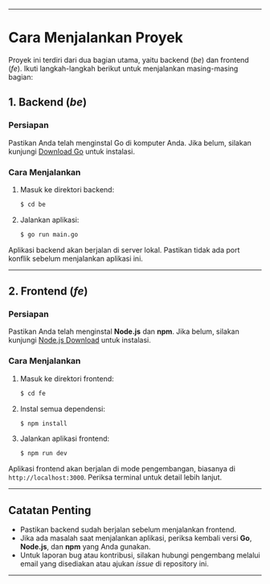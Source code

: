 

---

# Cara Menjalankan Proyek

Proyek ini terdiri dari dua bagian utama, yaitu backend (*be*) dan frontend (*fe*). Ikuti langkah-langkah berikut untuk menjalankan masing-masing bagian:

## 1. Backend (*be*)

### Persiapan
Pastikan Anda telah menginstal Go di komputer Anda. Jika belum, silakan kunjungi [Download Go](https://go.dev/dl/) untuk instalasi.

### Cara Menjalankan
1. Masuk ke direktori backend:
   ```bash
   $ cd be
   ```
2. Jalankan aplikasi:
   ```bash
   $ go run main.go
   ```

Aplikasi backend akan berjalan di server lokal. Pastikan tidak ada port konflik sebelum menjalankan aplikasi ini.

---

## 2. Frontend (*fe*)

### Persiapan
Pastikan Anda telah menginstal **Node.js** dan **npm**. Jika belum, silakan kunjungi [Node.js Download](https://nodejs.org/) untuk instalasi.

### Cara Menjalankan
1. Masuk ke direktori frontend:
   ```bash
   $ cd fe
   ```
2. Instal semua dependensi:
   ```bash
   $ npm install
   ```
3. Jalankan aplikasi frontend:
   ```bash
   $ npm run dev
   ```

Aplikasi frontend akan berjalan di mode pengembangan, biasanya di `http://localhost:3000`. Periksa terminal untuk detail lebih lanjut.

---

## Catatan Penting
- Pastikan backend sudah berjalan sebelum menjalankan frontend.
- Jika ada masalah saat menjalankan aplikasi, periksa kembali versi **Go**, **Node.js**, dan **npm** yang Anda gunakan.
- Untuk laporan bug atau kontribusi, silakan hubungi pengembang melalui email yang disediakan atau ajukan *issue* di repository ini.

---
